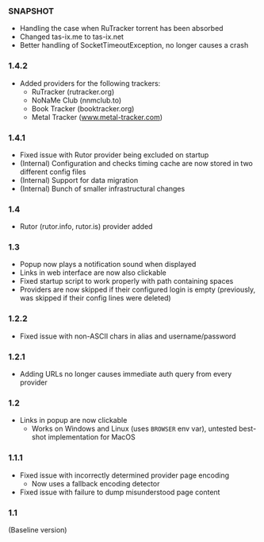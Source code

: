 ### SNAPSHOT
* Handling the case when RuTracker torrent has been absorbed
* Changed tas-ix.me to tas-ix.net
* Better handling of SocketTimeoutException, no longer causes a crash

### 1.4.2
* Added providers for the following trackers:
  * RuTracker (rutracker.org)
  * NoNaMe Club (nnmclub.to)
  * Book Tracker (booktracker.org)
  * Metal Tracker (www.metal-tracker.com)

### 1.4.1
* Fixed issue with Rutor provider being excluded on startup
* (Internal) Configuration and checks timing cache are now stored in two different config files
* (Internal) Support for data migration
* (Internal) Bunch of smaller infrastructural changes

### 1.4
* Rutor (rutor.info, rutor.is) provider added

### 1.3
* Popup now plays a notification sound when displayed
* Links in web interface are now also clickable
* Fixed startup script to work properly with path containing spaces
* Providers are now skipped if their configured login is empty
(previously, was skipped if their config lines were deleted)

### 1.2.2
* Fixed issue with non-ASCII chars in alias and username/password

### 1.2.1
* Adding URLs no longer causes immediate auth query from every provider

### 1.2
* Links in popup are now clickable
  * Works on Windows and Linux (uses `BROWSER` env var), untested best-shot implementation for MacOS

### 1.1.1
* Fixed issue with incorrectly determined provider page encoding
  * Now uses a fallback encoding detector
* Fixed issue with failure to dump misunderstood page content

### 1.1
(Baseline version)

